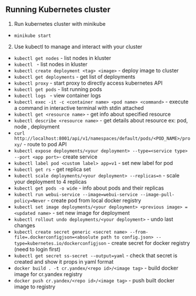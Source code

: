 ## Running Kubernetes cluster

1. Run kubernetes cluster with minikube

* `minikube start`

2. Use kubectl to manage and interact with your cluster

* `kubectl get nodes` - list nodes in kluster
* `kubectl ` - list nodes in kluster
* `kubectl create deployment <tag> <image>` - deploy image to cluster
* `kubectl get deployments` - get list of deployments
* `kubectl proxy` - start proxy to directly access kubernetes API
* `kubectl get pods` - list running pods
* `kubectl logs ` - view container logs
* `kubectl exec -it -c <container name> <pod name> <command>` - execute a command in interactive terminal with stdin attached
* `kubectl get <resource name>` - get info about specified resource
* `kubectl describe <resource name>` - get details about resource ex: pod, node , deployment
* `curl http://localhost:8001/api/v1/namespaces/default/pods/<POD_NAME>/proxy/` - route to pod API
* `kubectl expose deployments/<your deployment> --type=<service type> --port <app port>`- create service
* `kubectl label pod <custom label> app=v1` - set new label for pod
* `kubectl get rs` - get replica set
* `kubectl scale deployments/<your deployment> --replicas=n` - scale your deployment to 4 replicas
* `kubectl get pods -o wide` - info about pods and their replicas
* `kubectl run webui-service --image=webui-service --image-pull-policy=Never` - create pod from local docker registry
* `kubectl set image deployments/<your deployment> <previous image> = <updated name>` - set new image for deployment
* `kubectl rollout undo deployments/<your deployment>` - undo last changes
* `kubectl create secret generic <secret name> --from-file=.dockerconfigjson=<absolute path to config.json> --type=kubernetes.io/dockerconfigjson` - create secret for docker registry (need to login first)
* `kubectl get secret ss-secret --output=yaml` - check that secret is created and show it props in yaml format
* `docker build . -t cr.yandex/<repo id>/<image tag>` - build docker image for cr.yandex registry
* `docker push cr.yandex/<repo id>/<image tag>` - push built docker image to registry
